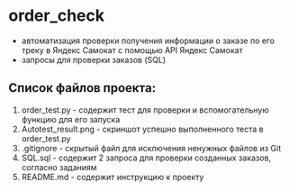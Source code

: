 ﻿# order_check
- автоматизация проверки получения информации о заказе по его треку в Яндекс Самокат с помощью API Яндекс Самокат
- запросы для проверки заказов (SQL)

## Список файлов проекта:
1. order_test.py - содержит тест для проверки и вспомогательную функцию для его запуска
2. Autotest_result.png - скриншот успешно выполненного теста в order_test.py
3. .gitignore - скрытый файл для исключения ненужных файлов из Git
4. SQL.sql - содержит 2 запроса для проверки созданных заказов, согласно заданиям
6. README.md - содержит инструкцию к проекту